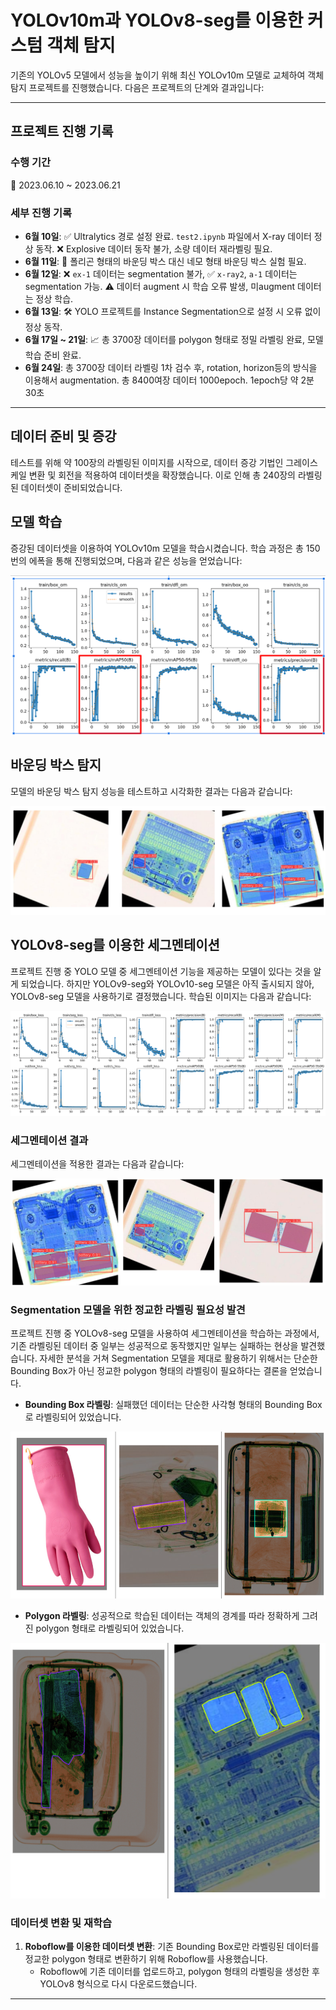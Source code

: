 # YOLOv10m과 YOLOv8-seg를 이용한 커스텀 객체 탐지

기존의 YOLOv5 모델에서 성능을 높이기 위해 최신 YOLOv10m 모델로 교체하여 객체 탐지 프로젝트를 진행했습니다. 다음은 프로젝트의 단계와 결과입니다:

---

## 프로젝트 진행 기록

### 수행 기간
📅 2023.06.10 ~ 2023.06.21

### 세부 진행 기록
- **6월 10일**: ✅ Ultralytics 경로 설정 완료. `test2.ipynb` 파일에서 X-ray 데이터 정상 동작. ❌ Explosive 데이터 동작 불가, 소량 데이터 재라벨링 필요.
- **6월 11일**: 🔲 폴리곤 형태의 바운딩 박스 대신 네모 형태 바운딩 박스 실험 필요.
- **6월 12일**: ❌ `ex-1` 데이터는 segmentation 불가, ✅ `x-ray2`, `a-1` 데이터는 segmentation 가능. ⚠️ 데이터 augment 시 학습 오류 발생, 미augment 데이터는 정상 학습.
- **6월 13일**: 🛠️ YOLO 프로젝트를 Instance Segmentation으로 설정 시 오류 없이 정상 동작.
- **6월 17일 ~ 21일**: 📈 총 3700장 데이터를 polygon 형태로 정밀 라벨링 완료, 모델 학습 준비 완료.
- **6월 24일**: 총 3700장 데이터 라벨링 1차 검수 후, rotation, horizon등의 방식을 이용해서 augmentation. 총 8400여장 데이터 1000epoch. 1epoch당 약 2분 30초
---

## 데이터 준비 및 증강

테스트를 위해 약 100장의 라벨링된 이미지를 시작으로, 데이터 증강 기법인 그레이스케일 변환 및 회전을 적용하여 데이터셋을 확장했습니다. 이로 인해 총 240장의 라벨링된 데이터셋이 준비되었습니다.

## 모델 학습

증강된 데이터셋을 이용하여 YOLOv10m 모델을 학습시켰습니다. 학습 과정은 총 150번의 에폭을 통해 진행되었으며, 다음과 같은 성능을 얻었습니다:

![성능 플롯](readme%20img/yolov10%20plot.png)

## 바운딩 박스 탐지

모델의 바운딩 박스 탐지 성능을 테스트하고 시각화한 결과는 다음과 같습니다:
 
![바운딩 박스 예시](readme%20img/yolov10%20boundingbox.png)

## YOLOv8-seg를 이용한 세그멘테이션

프로젝트 진행 중 YOLO 모델 중 세그멘테이션 기능을 제공하는 모델이 있다는 것을 알게 되었습니다. 하지만 YOLOv9-seg와 YOLOv10-seg 모델은 아직 출시되지 않아, YOLOv8-seg 모델을 사용하기로 결정했습니다. 학습된 이미지는 다음과 같습니다:

![세그멘테이션 플롯](readme%20img/yolov8-plot.png)

### 세그멘테이션 결과

세그멘테이션을 적용한 결과는 다음과 같습니다:

![세그멘테이션 예시](readme%20img/yolov8-seg.png)

### Segmentation 모델을 위한 정교한 라벨링 필요성 발견

프로젝트 진행 중 YOLOv8-seg 모델을 사용하여 세그멘테이션을 학습하는 과정에서, 기존 라벨링된 데이터 중 일부는 성공적으로 동작했지만 일부는 실패하는 현상을 발견했습니다. 자세한 분석을 거쳐 Segmentation 모델을 제대로 활용하기 위해서는 단순한 Bounding Box가 아닌 정교한 polygon 형태의 라벨링이 필요하다는 결론을 얻었습니다.

- **Bounding Box 라벨링**: 실패했던 데이터는 단순한 사각형 형태의 Bounding Box로 라벨링되어 있었습니다.

![Bounding Box 예시](readme%20img/bad.png)

- **Polygon 라벨링**: 성공적으로 학습된 데이터는 객체의 경계를 따라 정확하게 그려진 polygon 형태로 라벨링되어 있었습니다.

![Polygon 예시](readme%20img/good.png)

### 데이터셋 변환 및 재학습

1. **Roboflow를 이용한 데이터셋 변환**: 기존 Bounding Box로만 라벨링된 데이터를 정교한 polygon 형태로 변환하기 위해 Roboflow를 사용했습니다.
   - Roboflow에 기존 데이터를 업로드하고, polygon 형태의 라벨링을 생성한 후 YOLOv8 형식으로 다시 다운로드했습니다.

---

